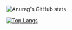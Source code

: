 ![Anurag's GitHub stats](https://github-readme-stats.vercel.app/api?username=HelloArtty&show_icons=true&theme=dracula)

[![Top Langs](https://github-readme-stats.vercel.app/api/top-langs/?username=HelloArtty&hide=javascript,html&theme=dracula)](https://github.com/anuraghazra/github-readme-stats)


